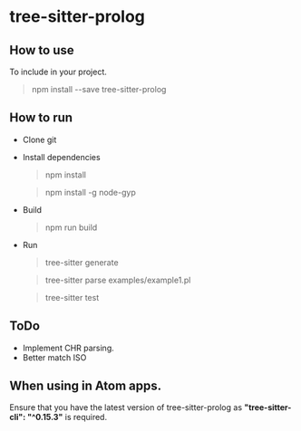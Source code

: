 # tree-sitter-prolog

## How to use

To include in your project.

> npm install --save tree-sitter-prolog

## How to run

* Clone git
* Install dependencies
  > npm install

  > npm install -g node-gyp

* Build
  > npm run build

* Run
  > tree-sitter generate

  > tree-sitter parse examples/example1.pl
  
  > tree-sitter test

## ToDo

* Implement CHR parsing.
* Better match ISO

## When using in Atom apps.

Ensure that you have the latest version of tree-sitter-prolog as
**"tree-sitter-cli": "^0.15.3"** is required.
